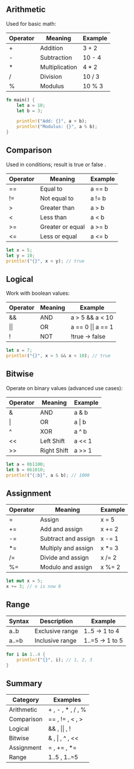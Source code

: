 

## Arithmetic 

Used for basic math:

| Operator | Meaning        | Example  |
| -------- | -------------- | -------- |
|  +       | Addition       |  3 + 2   |
|  -       | Subtraction    |  10 - 4  |
|  *       | Multiplication |  4 * 2   |
|  /       | Division       |  10 / 3  |
|  %       | Modulus        |  10 % 3  |

```rust
fn main() {
    let a = 10;
    let b = 3;

    println!("Add: {}", a + b);
    println!("Modulus: {}", a % b);
}
```
   


## Comparison 

Used in conditions; result is  true  or  false .

| Operator | Meaning          | Example  |
| -------- | ---------------- | -------- |
|  ==      | Equal to         |  a == b  |
|  !=      | Not equal to     |  a != b  |
|  >       | Greater than     |  a > b   |
|  <       | Less than        |  a < b   |
|  >=      | Greater or equal |  a >= b  |
|  <=      | Less or equal    |  a <= b  |

```rust
let x = 5;
let y = 10;
println!("{}", x < y); // true
```   


## Logical 

Work with boolean values:

| Operator | Meaning | Example            |  
|------|---------|--------------------| 
| &&   | AND     | a > 5 && a < 10    |    
| \|\| | OR | a == 0 \|\| a == 1 |
| !    | NOT     | !true  →  false    |   

```rust
let x = 7;
println!("{}", x > 5 && x < 10); // true
```   


## Bitwise 

Operate on binary values (advanced use cases):

| Operator | Meaning     | Example |
|----------|-------------|---------|
| &        | AND         | a & b   |
| \|       | OR          | a \| b  |
| ^        | XOR         | a ^ b   |
| <<       | Left Shift  | a << 1  |
| >>       | Right Shift | a >> 1  |

```rust
let a = 0b1100;
let b = 0b1010;
println!("{:b}", a & b); // 1000
```   


## Assignment 

| Operator | Meaning             | Example  |
| -------- | ------------------- | -------- |
|  =       | Assign              |  x = 5   |
|  +=      | Add and assign      |  x += 2  |
|  -=      | Subtract and assign |  x -= 1  |
|  *=      | Multiply and assign |  x *= 3  |
|  /=      | Divide and assign   |  x /= 2  |
|  %=      | Modulo and assign   |  x %= 2  |

```rust
let mut x = 5;
x += 3; // x is now 8
```
   


## Range 

| Syntax  | Description     | Example          |
| ------- | --------------- | ---------------- |
|  a..b   | Exclusive range |  1..5  → 1 to 4  |
|  a..=b  | Inclusive range |  1..=5  → 1 to 5 |

```rust
for i in 1..4 {
    println!("{}", i); // 1, 2, 3
}
```
   


## Summary

| Category   | Examples            |       
|------------|---------------------|
| Arithmetic | + ,  - ,  * ,  / ,  % |   
| Comparison | == ,  != ,  < ,  >  |   
| Logical    | && ,  \|\|  ,  !    |
| Bitwise    | & , \| ,  ^ ,  <<   |   
| Assignment | = ,  += ,  *=       |        
| Range      | 1..5 ,  1..=5       |     